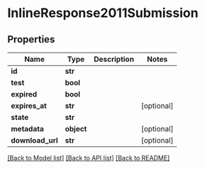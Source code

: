 # InlineResponse2011Submission

## Properties
Name | Type | Description | Notes
------------ | ------------- | ------------- | -------------
**id** | **str** |  | 
**test** | **bool** |  | 
**expired** | **bool** |  | 
**expires_at** | **str** |  | [optional] 
**state** | **str** |  | 
**metadata** | **object** |  | [optional] 
**download_url** | **str** |  | [optional] 

[[Back to Model list]](../README.md#documentation-for-models) [[Back to API list]](../README.md#documentation-for-api-endpoints) [[Back to README]](../README.md)


